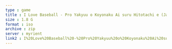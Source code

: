 ```yaml
---
type : game
title : I Love Baseball - Pro Yakyuu o Koyonaku Ai suru Hitotachi e (Japan)
size : 1.8 G
format : iso
archive : zip
server : myrient
link2 : I%20Love%20Baseball%20-%20Pro%20Yakyuu%20o%20Koyonaku%20Ai%20suru%20Hitotachi%20e%20%28Japan%29
---
```

